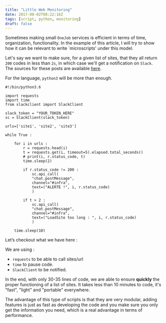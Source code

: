 ```yaml
---
title: "Little Web Monitoring"
date: 2017-08-02T08:22:16Z
tags: [script, python, monitoring]
draft: false
---
```


Sometimes making small `OneJob` services is efficient in terms of time, organization, functionality.
In the example of this article, I will try to show how it can be relevant to write `microscripts' under this model.

Let's say we want to make sure, for a given list of sites, that they all return `200` codes in less than `2s`, in which case we'll get a notification on `Slack`.
The sources for these posts are available [here](https://github.com/Kaderovski/Slack-Bot-Web-Alert/blob/master/bot.py).

For the language, `python3` will be more than enough.

```
#!/bin/python3.6

import requests
import time
from slackclient import SlackClient

slack_token = "YOUR_TOKEN_HERE"
sc = SlackClient(slack_token)

urls=['site1', 'site2', 'site3']

while True :

    for i in urls :
        r = requests.head(i)
        t = requests.get(i, timeout=5).elapsed.total_seconds()
        # print(i, r.status_code, t)
        time.sleep(2)

        if r.status_code != 200 :
            sc.api_call(
            "chat.postMessage",
            channel="#infra",
            text=("ALERTE !", i, r.status_code)
            )

        if t > 2 :
            sc.api_call(
            "chat.postMessage",
            channel="#infra",
            text=("LoadSite too long : ", i, r.status_code)
            )

    time.sleep(10)
```

Let’s checkout what we have here :

We are using : 

* `requests` to be able to call sites/url
* `time` to pause code.
* `SlackClient` to be notified.

In the end, with only 30-35 lines of code, we are able to ensure **quickly** the proper functioning of a list of sites.
It takes less than 10 minutes to code, it's "fast", "light" and "portable" everywhere.

The advantage of this type of scripts is that they are very modular, adding features is just as fast as developing the code and you make sure you only get the information you need, which is a real advantage in terms of performance. 
